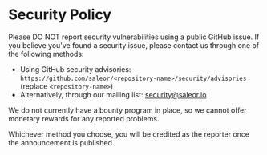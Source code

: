 # Security Policy

Please DO NOT report security vulnerabilities using a public GitHub issue. If you believe you've found a security issue, please contact us through one of the following methods:
- Using GitHub security advisories: `https://github.com/saleor/<repository-name>/security/advisories` (replace `<repository-name>`)
- Alternatively, through our mailing list: security@saleor.io

We do not currently have a bounty program in place, so we cannot offer monetary rewards for any reported problems.

Whichever method you choose, you will be credited as the reporter once the announcement is published.


